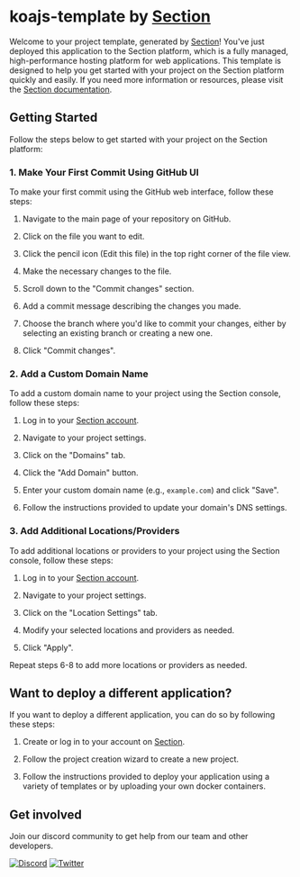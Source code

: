 # koajs-template by [Section](https://www.section.io/)

Welcome to your project template, generated by [Section](https://www.section.io/)! You've just deployed this application to the Section platform, which is a fully managed, high-performance hosting platform for web applications. This template is designed to help you get started with your project on the Section platform quickly and easily. If you need more information or resources, please visit the [Section documentation](https://www.section.io/docs/).

## Getting Started

Follow the steps below to get started with your project on the Section platform:

### 1. Make Your First Commit Using GitHub UI

To make your first commit using the GitHub web interface, follow these steps:

1. Navigate to the main page of your repository on GitHub.

1. Click on the file you want to edit.

1. Click the pencil icon (Edit this file) in the top right corner of the file view.

1. Make the necessary changes to the file.

1. Scroll down to the "Commit changes" section.

1. Add a commit message describing the changes you made.

1. Choose the branch where you'd like to commit your changes, either by selecting an existing branch or creating a new one.

1. Click "Commit changes".

### 2. Add a Custom Domain Name

To add a custom domain name to your project using the Section console, follow these steps:

1. Log in to your [Section account](https://www.section.io/).

1. Navigate to your project settings.

1. Click on the "Domains" tab.

1. Click the "Add Domain" button.

1. Enter your custom domain name (e.g., `example.com`) and click "Save".

1. Follow the instructions provided to update your domain's DNS settings.

### 3. Add Additional Locations/Providers

To add additional locations or providers to your project using the Section console, follow these steps:

1. Log in to your [Section account](https://www.section.io/).

1. Navigate to your project settings.

1. Click on the "Location Settings" tab.

1. Modify your selected locations and providers as needed.

1. Click "Apply".

Repeat steps 6-8 to add more locations or providers as needed.

## Want to deploy a different application?

If you want to deploy a different application, you can do so by following these steps:

1. Create or log in to your account on [Section](https://www.section.io/).

1. Follow the project creation wizard to create a new project.

1. Follow the instructions provided to deploy your application using a variety of templates or by uploading your own docker containers.

## Get involved

Join our discord community to get help from our team and other developers.

[![Discord](https://img.shields.io/discord/554724688312401921?color=7289da&label=discord&logo=discord&logoColor=white)](https://discord.gg/J7fUts7j)
[![Twitter](https://img.shields.io/twitter/follow/sectionio?style=social)](https://twitter.com/sectionio)

